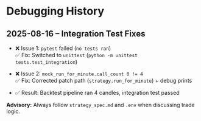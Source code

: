 # Debugging History

## 2025-08-16 – Integration Test Fixes

- ❌ Issue 1: `pytest` failed (`no tests ran`)  
  ✅ Fix: Switched to `unittest` (`python -m unittest tests.test_integration`)  

- ❌ Issue 2: `mock_run_for_minute.call_count 0 != 4`  
  ✅ Fix: Corrected patch path (`strategy.run_for_minute`) + debug prints  

- ✅ Result: Backtest pipeline ran 4 candles, integration test passed  

**Advisory:** Always follow `strategy_spec.md` and `.env` when discussing trade logic.
